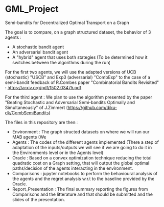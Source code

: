 # GML_Project
Semi-bandits for Decentralized Optimal Transport on a Graph

The goal is to compare, on a graph structured dataset, the behavior of 3 agents :
- A stochastic bandit agent 
- An adversarial bandit agent 
- A "hybrid" agent that uses both stategies (To be determined how it switches between the algorithms during the run)

For the first two agents, we will use the adapted versions of UCB (stochastic) "USCB" and Exp3 (adversarial) "CombExp" to the case of a semi-bandit feedback 
of R.Combes paper "Combinatorial Bandits Revisited" : https://arxiv.org/pdf/1502.03475.pdf 

For the third agent : We plan to use the algorithm presented by the paper 
"Beating Stochastic and Adversarial Semi-bandits Optimally and Simultaneously" of J.Zimmert (https://github.com/diku-dk/CombSemiBandits)

The files in this repository are then :
- Environment : The graph structed datasets on where we will run our MAB agents (We
- Agents : The codes of the different agents implemented (There a  step of adaptation of the inputs/outputs we will see if we are going to do it in the Environments level or in the Agents level)
- Oracle : Based on a convex optimization technique reducing the total quadratic cost on a Graph setting, that will output the global optimal paths/decision of the agents interacting in the environment.
- Comparisons : jupyter notebooks to perform the behavioural analysis of the agents and the regret analysis w.r.t to the baseline provided by the Oracle.
- Report_Presentation : The final summary reporting the figures from Comparisons and the litterature and that should be submitted and the slides of the presentation.